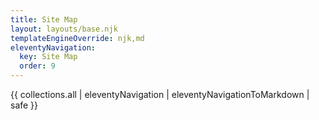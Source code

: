 ```yaml
---
title: Site Map
layout: layouts/base.njk
templateEngineOverride: njk,md
eleventyNavigation:
  key: Site Map
  order: 9
---
```

{{ collections.all | eleventyNavigation | eleventyNavigationToMarkdown | safe }}